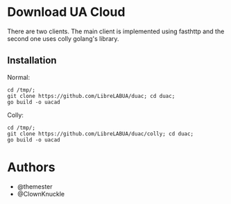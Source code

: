 # Download UA Cloud

There are two clients. The main client is implemented using fasthttp and the second one uses colly golang's library.

Installation
---------

Normal:

```
cd /tmp/;
git clone https://github.com/LibreLABUA/duac; cd duac;
go build -o uacad
```

Colly:

```
cd /tmp/;
git clone https://github.com/LibreLABUA/duac/colly; cd duac;
go build -o uacad
```

# Authors

- @themester
- @ClownKnuckle
